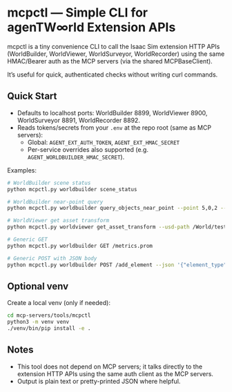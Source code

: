 # mcpctl — Simple CLI for agenTW∞rld Extension APIs

mcpctl is a tiny convenience CLI to call the Isaac Sim extension HTTP APIs
(WorldBuilder, WorldViewer, WorldSurveyor, WorldRecorder) using the same
HMAC/Bearer auth as the MCP servers (via the shared MCPBaseClient).

It’s useful for quick, authenticated checks without writing curl commands.

## Quick Start

- Defaults to localhost ports: WorldBuilder 8899, WorldViewer 8900,
  WorldSurveyor 8891, WorldRecorder 8892.
- Reads tokens/secrets from your `.env` at the repo root (same as MCP servers):
  - Global: `AGENT_EXT_AUTH_TOKEN`, `AGENT_EXT_HMAC_SECRET`
  - Per-service overrides also supported (e.g. `AGENT_WORLDBUILDER_HMAC_SECRET`).

Examples:

```bash
# WorldBuilder scene status
python mcpctl.py worldbuilder scene_status

# WorldBuilder near-point query
python mcpctl.py worldbuilder query_objects_near_point --point 5,0,2 --radius 10

# WorldViewer get asset transform
python mcpctl.py worldviewer get_asset_transform --usd-path /World/test_sphere_for_debug --calculation-mode auto

# Generic GET
python mcpctl.py worldbuilder GET /metrics.prom

# Generic POST with JSON body
python mcpctl.py worldbuilder POST /add_element --json '{"element_type":"cube","name":"box","position":[0,0,1]}'
```

## Optional venv

Create a local venv (only if needed):

```bash
cd mcp-servers/tools/mcpctl
python3 -m venv venv
./venv/bin/pip install -e .
```

## Notes

- This tool does not depend on MCP servers; it talks directly to the
  extension HTTP APIs using the same auth client as the MCP servers.
- Output is plain text or pretty-printed JSON where helpful.
